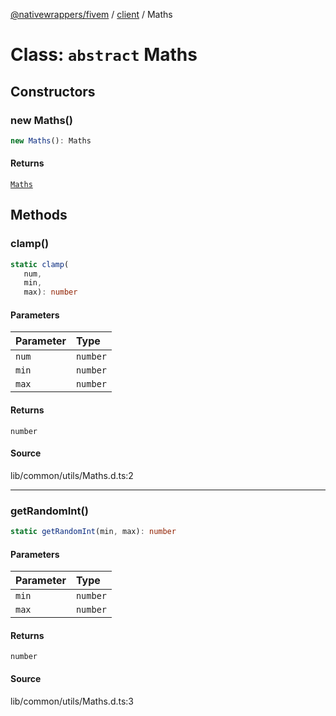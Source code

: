[@nativewrappers/fivem](../../README.md) / [client](../README.md) / Maths

# Class: `abstract` Maths

## Constructors

### new Maths()

```ts
new Maths(): Maths
```

#### Returns

[`Maths`](Maths.md)

## Methods

### clamp()

```ts
static clamp(
   num, 
   min, 
   max): number
```

#### Parameters

| Parameter | Type |
| :------ | :------ |
| `num` | `number` |
| `min` | `number` |
| `max` | `number` |

#### Returns

`number`

#### Source

lib/common/utils/Maths.d.ts:2

***

### getRandomInt()

```ts
static getRandomInt(min, max): number
```

#### Parameters

| Parameter | Type |
| :------ | :------ |
| `min` | `number` |
| `max` | `number` |

#### Returns

`number`

#### Source

lib/common/utils/Maths.d.ts:3
